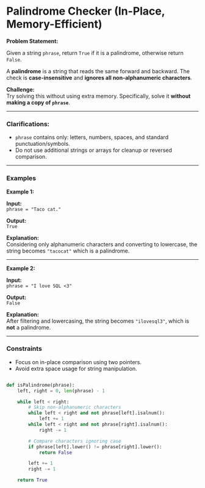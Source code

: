 # Palindrome Checker (In-Place, Memory-Efficient)

**Problem Statement:**

Given a string `phrase`, return `True` if it is a palindrome, otherwise return `False`.

A **palindrome** is a string that reads the same forward and backward. The check is **case-insensitive** and **ignores all non-alphanumeric characters**.

**Challenge:**  
Try solving this without using extra memory. Specifically, solve it **without making a copy of `phrase`**.

---

### Clarifications:

- `phrase` contains only: letters, numbers, spaces, and standard punctuation/symbols.
- Do not use additional strings or arrays for cleanup or reversed comparison.

---

### Examples

**Example 1:**

**Input:**  
`phrase = "Taco cat."`

**Output:**  
`True`

**Explanation:**  
Considering only alphanumeric characters and converting to lowercase, the string becomes `"tacocat"` which is a palindrome.

---

**Example 2:**

**Input:**  
`phrase = "I love SQL <3"`

**Output:**  
`False`

**Explanation:**  
After filtering and lowercasing, the string becomes `"ilovesql3"`, which is **not** a palindrome.

---

### Constraints

- Focus on in-place comparison using two pointers.
- Avoid extra space usage for string manipulation.

```python

def isPalindrome(phrase):
    left, right = 0, len(phrase) - 1

    while left < right:
        # Skip non-alphanumeric characters
        while left < right and not phrase[left].isalnum():
            left += 1
        while left < right and not phrase[right].isalnum():
            right -= 1

        # Compare characters ignoring case
        if phrase[left].lower() != phrase[right].lower():
            return False

        left += 1
        right -= 1

    return True

